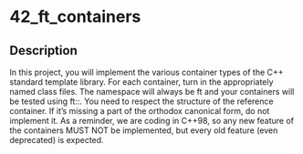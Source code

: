 # 42_ft_containers

## Description
In this project, you will implement the various container types of the C++ standard template library.
For each container, turn in the appropriately named class files.
The namespace will always be ft and your containers will be tested using ft::<container>.
You need to respect the structure of the reference container. If it’s missing a part of the orthodox canonical form, do not implement it.
As a reminder, we are coding in C++98, so any new feature of the containers MUST NOT be implemented, but every old feature (even deprecated) is expected.

